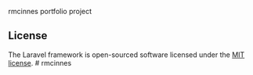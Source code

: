 rmcinnes portfolio project

## License

The Laravel framework is open-sourced software licensed under the [MIT license](https://opensource.org/licenses/MIT).
#   r m c i n n e s 
 
 
